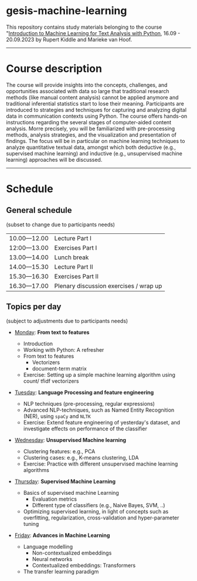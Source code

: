 # gesis-machine-learning

This repository contains study materials belonging to the course "[Introduction to Machine Learning for Text Analysis with Python](https://training.gesis.org/?site=pDetails&child=full&pID=0x6C2F9D88EDAD43D197A2F284BAA9B007&subID=0x7D2B2A59BBD545D782DBADC8D1C2FF04), 16.09 - 20.09.2023 by Rupert Kiddle and Marieke van Hoof.

------

# Course description

The course will provide insights into the concepts, challenges, and opportunities associated with data so large that traditional research methods (like manual content analysis) cannot be applied anymore and traditional inferential statistics start to lose their meaning. Participants are introduced to strategies and techniques for capturing and analyzing digital data in communication contexts using Python. The course offers hands-on instructions regarding the several stages of computer-aided content analysis. Morre precisely, you will be familiarized with pre-processing methods, analysis strategies, and the visualization and presentation of findings. The focus will be in particular on machine learning techniques to analyze quantitative textual data, amongst which both deductive (e.g., supervised machine learning) and inductive (e.g., unsupervised machine learning) approaches will be discussed.

------


# Schedule

## General schedule
(subset to change due to participants needs)

|   |    |
| -- | -- |
| 10.00—12.00 |     Lecture Part I   |
| 12:00—13.00|   Exercises Part I   |
| 13.00—14.00|    Lunch break       |
| 14.00—15.30|    Lecture Part II   |
| 15.30—16.30|     Exercises Part II |
| 16.30—17.00|  Plenary discussion exercises / wrap up |


## Topics per day
(subject to adjustments due to participants needs)

* [Monday](day1/): **From text to features**
    - Introduction
    - Working with Python: A refresher
    - From text to features
      - Vectorizers
      - document-term matrix
  - Exercise: Setting up a simple machine learning algorithm using count/ tfidf vectorizers

* [Tuesday](day2/):  **Language Processing and feature engineering**
    - NLP techniques (pre-processing, regular expressions)
    - Advanced NLP-techniques, such as Named Entity Recognition (NER), using `spaCy` and `NLTK`
    - Exercise: Extend feature engineering of yesterday's dataset, and investigate effects on performance of the classifier

* [Wednesday](day3/): **Unsupervised Machine learning**

    - Clustering features: e.g., PCA
    - Clustering cases: e.g., K-means clustering, LDA
    - Exercise: Practice with different unsupervised machine learning algorithms

* [Thursday](day4/): **Supervised Machine Learning**

    - Basics of supervised machine Learning
      - Evaluation metrics
      - Different type of classifiers (e.g., Naive Bayes, SVM, ..)
    - Optimizing supervised learning, in light of concepts such as overfitting, regularization, cross-validation and hyper-parameter tuning

* [Friday](day5/): **Advances in Machine Learning**
    - Language modelling
      - Non-contextualized embeddings
      - Neural networks
      - Contextualized embeddings: Transformers
    - The transfer learning paradigm
